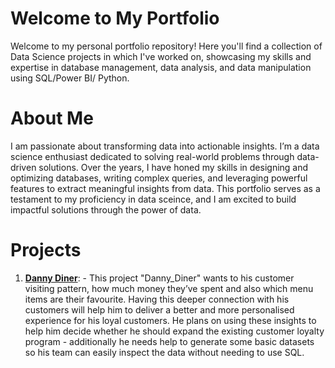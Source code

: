 # Welcome to My Portfolio
Welcome to my personal portfolio repository! Here you'll find a collection of Data Science projects in which I've worked on, showcasing my skills and expertise in database management, data analysis, and data manipulation using SQL/Power BI/ Python.

# About Me
I am passionate about transforming data into actionable insights. I’m a data science enthusiast dedicated to solving real-world problems through data-driven solutions. Over the years, I have honed my skills in designing and optimizing databases, writing complex queries, and leveraging powerful features to extract meaningful insights from data. This portfolio serves as a testament to my proficiency in data sceince, and I am excited to build impactful solutions through the power of data.


# Projects
1. [**Danny Diner**](https://github.com/dasarpi/Portfolio/blob/main/Danny_diner.sql): - This project "Danny_Diner" wants to his customer visiting pattern, how much money they’ve spent and also which menu items are their favourite. Having this deeper connection with his customers will help him to deliver a better and more personalised experience for his loyal customers.
He plans on using these insights to help him decide whether he should expand the existing customer loyalty program - additionally he needs help to generate some basic datasets so his team can easily inspect the data without needing to use SQL.
